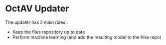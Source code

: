 # OctAV Updater

The updater has 2 main roles :
- Keep the files repository up to date
- Perform machine learning (and add the resulting model to the files repo)
